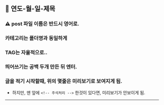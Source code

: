 ## :pencil: 연도-월-일-제목
### :warning: post 파일 이름은 반드시 영어로.

### 카테고리는 폴더명과 동일하게
### TAG는 자율적으로..

### 띄어쓰기는 공백 두개 만든 뒤 엔터.

### 글을 적기 시작할때, 위의 몇줄은 미리보기로 보여지게 됨.
* 하지만, 맨 앞에 `<!-- 주석처리 -->` 한것이 있다면, 미리보기가 안보이게 됨.


---
